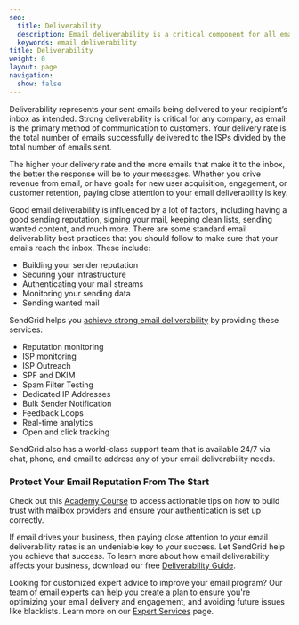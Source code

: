 ```yaml
---
seo:
  title: Deliverability
  description: Email deliverability is a critical component for all email communication with customers. Strong deliverability is a necessity for any web application.
  keywords: email deliverability
title: Deliverability
weight: 0
layout: page
navigation:
  show: false
---
```


Deliverability represents your sent emails being delivered to your recipient’s inbox as intended. Strong deliverability is critical for any company, as email is the primary method of communication to customers. Your delivery rate is the total number of emails successfully delivered to the ISPs divided by the total number of emails sent.

The higher your delivery rate and the more emails that make it to the inbox, the better the response will be to your messages. Whether you drive revenue from email, or have goals for new user acquisition, engagement, or customer retention, paying close attention to your email deliverability is key.

Good email deliverability is influenced by a lot of factors, including having a good sending reputation, signing your mail, keeping clean lists, sending wanted content, and much more. There are some standard email deliverability best practices that you should follow to make sure that your emails reach the inbox. These include:

* Building your sender reputation
* Securing your infrastructure
* Authenticating your mail streams
* Monitoring your sending data
* Sending wanted mail

SendGrid helps you [achieve strong email deliverability](https://sendgrid.com/solutions) by providing these services:

* Reputation monitoring
* ISP monitoring
* ISP Outreach
* SPF and DKIM
* Spam Filter Testing
* Dedicated IP Addresses
* Bulk Sender Notification
* Feedback Loops
* Real-time analytics
* Open and click tracking

SendGrid also has a world-class support team that is available 24/7 via chat, phone, and email to address any of your email deliverability needs.

<academy-link img="/img/ProtectYourReputationCourse750.png" courselink="https://rise.articulate.com/share/R1ZJo1kleMSMYGCX9Dkb1i180Eh8NI6p#/">

### Protect Your Email Reputation From The Start

Check out this [Academy Course](https://rise.articulate.com/share/R1ZJo1kleMSMYGCX9Dkb1i180Eh8NI6p#/) to access actionable tips on how to build trust with mailbox providers and ensure your authentication is set up correctly. 

</academy-link>

If email drives your business, then paying close attention to your email deliverability rates is an undeniable key to your success. Let SendGrid help you achieve that success. To learn more about how email deliverability affects your business, download our free [Deliverability Guide](http://go.sendgrid.com/DeliverabilityGuide.html?mc=Direct&mcd={{root_url}}/).


<call-out>

Looking for customized expert advice to improve your email program? Our team of email experts can help you create a plan to ensure you're optimizing your email delivery and engagement, and avoiding future issues like blacklists. Learn more on our [Expert Services](https://sendgrid.com/solutions/expert-services/?utm_source=docs) page.

</call-out>
